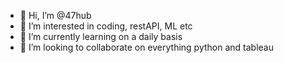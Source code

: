 - 👋 Hi, I’m @47hub
- 👀 I’m interested in coding, restAPI, ML etc
- 🌱 I’m currently learning on a daily basis
- 💞️ I’m looking to collaborate on everything python and tableau

<!---
47hub/47hub is a ✨ special ✨ repository because its `README.md` (this file) appears on your GitHub profile.
You can click the Preview link to take a look at your changes.
--->
